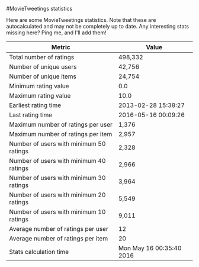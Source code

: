 #MovieTweetings statistics

Here are some MovieTweetings statistics. Note that these are autocalculated and may not be completely up to date. Any interesting stats missing here? Ping me, and I'll add them!

Metric | Value
--- | ---
Total number of ratings                 | 498,332
Number of unique users                  | 42,756
Number of unique items                  | 24,754
Minimum rating value                    | 0.0
Maximum rating value                    | 10.0
Earliest rating time                    | 2013-02-28 15:38:27
Last rating time                        | 2016-05-16 00:09:26
Maximum number of ratings per user      | 1,376
Maximum number of ratings per item      | 2,957
Number of users with minimum 50 ratings | 2,328
Number of users with minimum 40 ratings | 2,966
Number of users with minimum 30 ratings | 3,964
Number of users with minimum 20 ratings | 5,549
Number of users with minimum 10 ratings | 9,011
Average number of ratings per user      | 12
Average number of ratings per item      | 20
Stats calculation time                  | Mon May 16 00:35:40 2016

